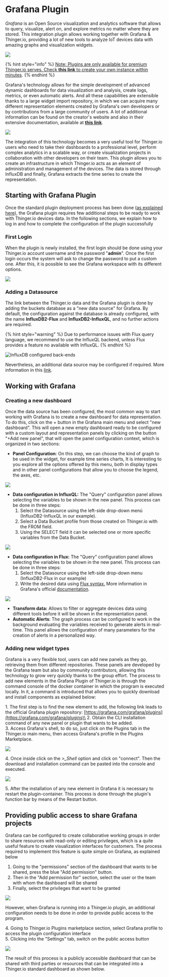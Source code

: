 # Grafana Plugin

_Grafana_ is an Open Source visualization and analytics software that allows to query, visualize, alert on, and explore metrics no matter where they are stored. This integration plugin allows working together with Grafana & Thinger.io, providing a lot of new tools to analyze IoT devices data with amazing graphs and visualization widgets.&#x20;

![](<../.gitbook/assets/image (275).png>)

{% hint style="info" %}
[Note: Plugins are only available for premium Thinger.io serves. Check **this link** to create your own instance within minutes](https://pricing.thinger.io).
{% endhint %}

Grafana's technology allows for the simple development of advanced dynamic dashboards for data visualization and analysis, create logs, metrics, or even automatic alerts. And all these capabilities are extensible thanks to a large widget import repository, in which we can acquire many different representation elements created by Grafana's own developers or by contributions from a large community of users. A lot of additional information can be found on the creator's website and also in their extensive documentation, available at [**this link**](https://grafana.com/docs/grafana/v8.5/getting-started/?src=grafana\_gettingstarted).

![](<../.gitbook/assets/image (318).png>)

The integration of this technology becomes a very useful tool for Thinger.io users who need to take their dashboards to a professional level, perform complex analytics in a scalable way, or create visualization projects in collaboration with other developers on their team. This plugin allows you to create an infrastructure in which Thinger.io acts as an element of administration and management of the devices. The data is stored through InfluxDB and finally, Grafana extracts the time series to create the representation.

## Starting with Grafana Plugin&#x20;

Once the standard plugin deployment process has been done ([as explained here](./)), the Grafana plugin requires few additional steps to be ready to work with Thinger.io devices data. In the following sections, we explain how to log in and how to complete the configuration of the plugin successfully

### First Login

When the plugin is newly installed, the first login should be done using your Thinger.io account username and the password "**admin**". Once the first login occurs the system will ask to change the password to put a custom one. After this, it is possible to see the Grafana workspace with its different options.&#x20;

![](../.gitbook/assets/grafana-login.png)

### Adding a Datasource

The link between the Thinger.io data and the Grafana plugin is done by adding the buckets database as a "new data source" for Grafana. By default, the configuration against the database is already configured, with the name **InfluxDB2-Flux** and **InfluxDB2-InfluxQL**, and no further actions are required.

{% hint style="warning" %}
Due to performance issues with Flux query language, we recommend to use the InfluxQL backend, unless Flux provides a feature no available with InfluxQL.
{% endhint %}

![InfluxDB configured back-ends](../.gitbook/assets/influxdb-datasource.png)

Nevertheless, an additional data source may be configured if required. More information in this [link](https://grafana.com/docs/grafana/latest/datasources/).

## Working with Grafana

### Creating a new dashboard

Once the data source has been configured, the most common way to start working with Grafana is to create a new dashboard for data representation. To do this, click on the + button in the Grafana main menu and select "new dashboard". This will open a new empty dashboard ready to be configured with a custom layout and representation panels by clicking on the button "+Add new panel", that will open the panel configuration context, which is organized in two sections:

* **Panel Configuration**: On this step, we can choose the kind of graph to be used in the widget, for example time series charts, It is interesting to you explore all the options offered by this menu, both in display types and in other panel configurations that allow you to choose the legend, the axes, etc.

![](<../.gitbook/assets/image (293).png>)

* **Data configuration in InfluxQL:** The "Query" configuration panel allows selecting the variables to be shown in the new panel. This process can be done in three steps:
  1. Select the Datasource using the left-side drop-down menú (InfluxDB2-InfluxQL in our example).
  2. Select a Data Bucket profile from those created on Thinger.io with the FROM field.
  3. Using the SELECT field it can be selected one or more specific variables from the Data Bucket.

![](<../.gitbook/assets/image (360).png>)

* **Data configuration in Flux:** The "Query" configuration panel allows selecting the variables to be shown in the new panel. This process can be done in three steps:
  1. Select the Datasource using the left-side drop-down menu (InfluxDB2-Flux in our example)
  2. Write the desired data using [Flux syntax.](https://docs.influxdata.com/influxdb/v2.2/query-data/get-started/) More information in Grafana's official [documentation](https://grafana.com/docs/grafana/next/getting-started/get-started-grafana-influxdb/#flux-query-language).

![](../.gitbook/assets/grafana-influx-query.png)

* **Transform data:** Allows to filter or aggregate devices data using different tools before it will be shown in the representation panel.&#x20;
* **Automatic Alerts**: The graph process can be configured to work in the background evaluating the variables received to generate alerts in real-time. This panel allows the configuration of many parameters for the creation of alerts in a personalized way.

### Adding new widget types

Grafana is a very flexible tool, users can add new panels as they go, retrieving them from different repositories. These panels are developed by the Grafana team but also by community contributors, allowing this technology to grow very quickly thanks to the group effort. The process to add new elements in the Grafana Plugin of Thinger.io is through the command console of the docker container in which the program is executed locally. In it, a command is introduced that allows you to quickly download and install components as explained below:

1\. The first step is to find the new element to add, the following link leads to the official Grafana plugin repository: [https://grafana.com/grafana/plugins](https://grafana.com/grafana/plugins)\
2\. Obtain the CLI installation command of any new panel or plugin that wants to be added.  \
3\. Access Grafana's shell, to do so, just click on the Plugins tab in the Thinger.io main menu, then access Grafana's profile in the Plugins Marketplace.

![](<../.gitbook/assets/image (273) (1).png>)

4\. Once inside click on the _>\_Shell_ option and click on "connect". Then the download and installation command can be pasted into the console and executed.&#x20;

![](<../.gitbook/assets/image (295).png>)

5\. After the installation of any new element in Grafana it is necessary to restart the plugin-container. This process is done through the plugin's function bar by means of the Restart button.

## Providing public access to share Grafana projects

Grafana can be configured to create collaborative working groups in order to share resources with read-only or editing privileges, which is a quite useful feature to create visualization interfaces for customers. The process required to implement this feature is quite simple on Grafana, as explained below

1. Going to the "permissions" section of the dashboard that wants to be shared, press the blue "Add permission" button.&#x20;
2. Then in the "Add permission for" section, select the user or the team with whom the dashboard will be shared &#x20;
3. Finally, select the privileges that want to be granted&#x20;

![](<../.gitbook/assets/image (306).png>)

However, when Grafana is running into a Thinger.io plugin, an additional configuration needs to be done in order to provide public access to the program.&#x20;

4\. Going to Thinger.io Plugins marketplace section, select Grafana profile to access the plugin configuration interface\
5\. Clicking into the "Settings" tab, switch on the public access button&#x20;

![](<../.gitbook/assets/image (307).png>)

The result of this process is a publicly accessible dashboard that can be shared with third parties or resources that can be integrated into a Thinger.io standard dashboard as shown below.



